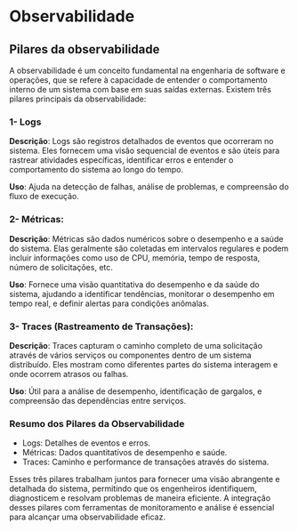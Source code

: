 # Observabilidade

## Pilares da observabilidade

A observabilidade é um conceito fundamental na engenharia de software e operações, que se refere à capacidade de entender o comportamento interno de um sistema com base em suas saídas externas. Existem três pilares principais da observabilidade:

### 1- Logs
**Descrição**: Logs são registros detalhados de eventos que ocorreram no sistema. Eles fornecem uma visão sequencial de eventos e são úteis para rastrear atividades específicas, identificar erros e entender o comportamento do sistema ao longo do tempo.

**Uso**: Ajuda na detecção de falhas, análise de problemas, e compreensão do fluxo de execução.

### 2- Métricas:

**Descrição**: Métricas são dados numéricos sobre o desempenho e a saúde do sistema. Elas geralmente são coletadas em intervalos regulares e podem incluir informações como uso de CPU, memória, tempo de resposta, número de solicitações, etc.

**Uso**: Fornece uma visão quantitativa do desempenho e da saúde do sistema, ajudando a identificar tendências, monitorar o desempenho em tempo real, e definir alertas para condições anômalas.

### 3- Traces (Rastreamento de Transações):
**Descrição**: Traces capturam o caminho completo de uma solicitação através de vários serviços ou componentes dentro de um sistema distribuído. Eles mostram como diferentes partes do sistema interagem e onde ocorrem atrasos ou falhas.

**Uso**: Útil para a análise de desempenho, identificação de gargalos, e compreensão das dependências entre serviços.

### Resumo dos Pilares da Observabilidade

* Logs: Detalhes de eventos e erros.
* Métricas: Dados quantitativos de desempenho e saúde.
* Traces: Caminho e performance de transações através do sistema.

Esses três pilares trabalham juntos para fornecer uma visão abrangente e detalhada do sistema, permitindo que os engenheiros identifiquem, diagnosticem e resolvam problemas de maneira eficiente. A integração desses pilares com ferramentas de monitoramento e análise é essencial para alcançar uma observabilidade eficaz.
